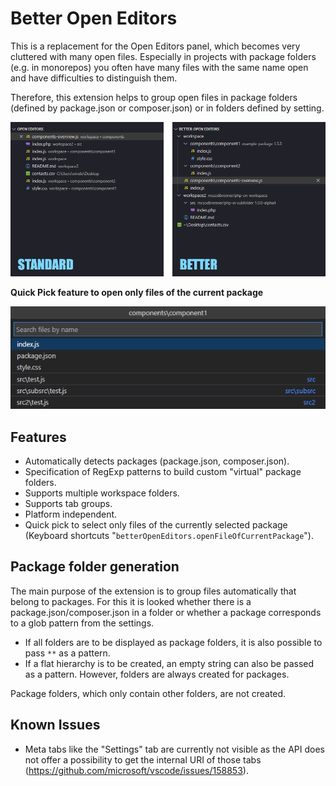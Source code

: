 # Better Open Editors

This is a replacement for the Open Editors panel, which becomes very cluttered with many open files. Especially in projects with package folders (e.g. in monorepos) you often have many files with the same name open and have difficulties to distinguish them.

Therefore, this extension helps to group open files in package folders (defined by package.json or composer.json) or in folders defined by setting.

![This is why it is better](./meta/screenshot.gif)

**Quick Pick feature to open only files of the current package**

![Quick Pick](./meta/quickpick.png)


## Features

  * Automatically detects packages (package.json, composer.json).
  * Specification of RegExp patterns to build custom "virtual" package folders.
  * Supports multiple workspace folders.
  * Supports tab groups.
  * Platform independent.
  * Quick pick to select only files of the currently selected package (Keyboard shortcuts "`betterOpenEditors.openFileOfCurrentPackage`").

## Package folder generation

The main purpose of the extension is to group files automatically that belong to packages. For this it is looked whether there is a package.json/composer.json in a folder or whether a package corresponds to a glob pattern from the settings.
  
  * If all folders are to be displayed as package folders, it is also possible to pass `**` as a pattern.
  * If a flat hierarchy is to be created, an empty string can also be passed as a pattern. However, folders are always created for packages.

Package folders, which only contain other folders, are not created.

## Known Issues

* Meta tabs like the "Settings" tab are currently not visible as the API does not offer a possibility to get the internal URI of those tabs (https://github.com/microsoft/vscode/issues/158853).
